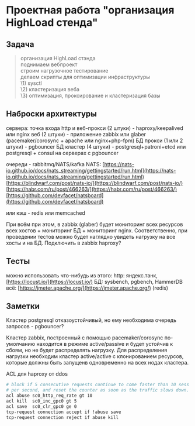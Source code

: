 # Проектная работа "организация HighLoad стенда"

## Задача

> организация HighLoad стэнда\
> поднимаем вебпроект\
> строим нагрузочное тестирование\
> делаем скрипты для оптимизации инфраструктуры\
> \1) sysctl\
> \2) кластеризация веба\
> \3) оптимизация, проксирование и кластеризация базы

## Наброски архитектуры

сервера:
точка входа http и веб-прокси (2 штуки) - haproxy/keepalived или nginx
веб (2 штуки) - приложение zabbix или glaber (pacemaker/corosync + apache или nginx+php-fpm)
БД прокси (1 или 2 штуки) - pgbouncer
БД кластер (4 штуки) - postgresql+patroni+etcd
или postgresql + consul на серверах с pgbouncer

очереди - rabbitmq/NATS/kafka
NATS:
[https://nats-io.github.io/docs/nats_streaming/gettingstarted/run.html](https://nats-io.github.io/docs/nats_streaming/gettingstarted/run.html)
[https://blindwarf.com/post/nats-io/](https://blindwarf.com/post/nats-io/)
[https://habr.com/ru/post/466263/](https://habr.com/ru/post/466263/)
[https://github.com/devfacet/natsboard](https://github.com/devfacet/natsboard)

или
кэш - redis или memcached

При всём при этом, в zabbix (glaber) будет мониторинг всех ресурсов всех хостов + мониторинг БД + мониторинг nginx. Соответственно, при проведении тестов можно будет наглядно увидеть нагрузку на все хосты и на БД.
Подключить в zabbix haproxy?

## Тесты

можно использовать что-нибудь из этого:
http: яндекс.танк, [https://locust.io/](https://locust.io/)
БД: sysbench, pgbench, HammerDB
всё: [https://jmeter.apache.org/](https://jmeter.apache.org/) (redis)

## Заметки

Кластер postgresql отказоустойчивый, но ему необходима очередь запросов - pgbouncer?

Кластер zabbix, построенный с помощью pacemaker/corosync по-умолчанию находится в режиме active/passive и будет устойчив к сбоям, но не будет распределять нагрузку. Для распределения нагрузки необходим кластер active/active с клонированием ресурсов, которые должны быть запущенв одновременно на всех нодах кластера.

ACL для haproxy от ddos

```bash
# block if 5 consecutive requests continue to come faster than 10 sess
# per second, and reset the counter as soon as the traffic slows down.
acl abuse sc0_http_req_rate gt 10
acl kill  sc0_inc_gpc0 gt 5
acl save  sc0_clr_gpc0 ge 0
tcp-request connection accept if !abuse save
tcp-request connection reject if abuse kill
```
